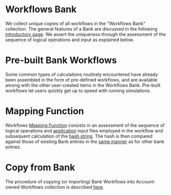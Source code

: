 # Workflows Bank

We collect unique copies of all workflows in the "Workflows Bank" collection. The general features of a Bank are discussed in the following [introductory page](/entities-general/bank.md). We assert the uniqueness through the assessment of the sequence of logical operations and input as explained below.

# Pre-built Bank Workflows

Some common types of calculations routinely encountered have already been assembled in the form of pre-defined workflows, and are available among with the other user-created items in the Workflows Bank. Pre-built workflows let users quickly get up to speed with running simulations.

# Mapping Function

Workflows [Mapping Function](/entities-general/bank.md#bank-mapping-function) consists in an assessment of the sequence of logical operations and [application](/applications/modeling/overview.md) input files employed in the workflow and subsequent calculation of the [hash string](/entities-general/bank.md#hash-strings). The hash is then compared against those of existing Bank entries in the [same manner](/entities-general/bank.md) as for other bank entries. 

# Copy from Bank

The procedure of copying (or importing) Bank Workflows into Account-owned Workflows collection is described [here](actions/copy-bank.md).

